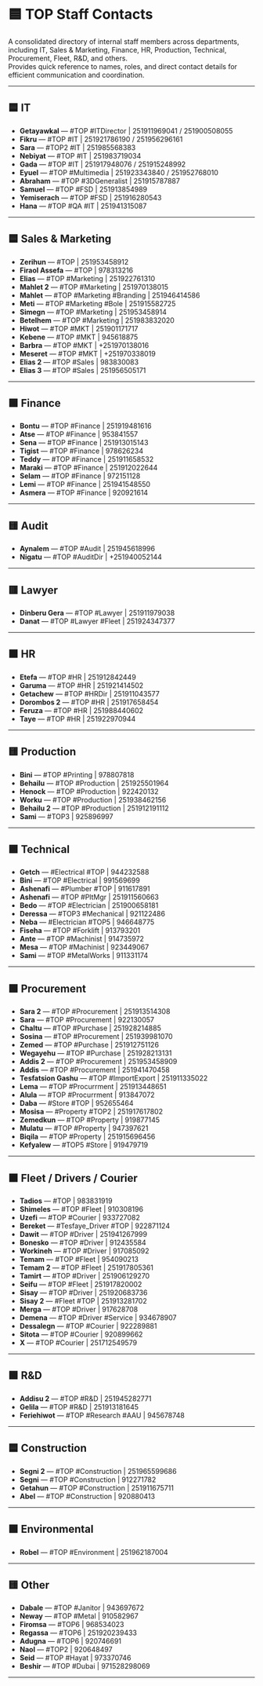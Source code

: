 # 🟦 TOP Staff Contacts

A consolidated directory of internal staff members across departments, including IT, Sales & Marketing, Finance, HR, Production, Technical, Procurement, Fleet, R&D, and others.  
Provides quick reference to names, roles, and direct contact details for efficient communication and coordination.

---

## 🟦 IT

- **Getayawkal** — #TOP #ITDirector | 251911969041 / 251900508055
- **Fikru** — #TOP #IT | 251921786190 / 251956296161
- **Sara** — #TOP2 #IT | 251985568383
- **Nebiyat** — #TOP #IT | 251983719034
- **Gada** — #TOP #IT | 251917948076 / 251915248992
- **Eyuel** — #TOP #Multimedia | 251923343840 / 251952768010
- **Abraham** — #TOP #3DGeneralist | 251915787887
- **Samuel** — #TOP #FSD | 251913854989
- **Yemiserach** — #TOP #FSD | 251916280543
- **Hana** — #TOP #QA #IT | 251941315087

---

## 🟦 Sales & Marketing

- **Zerihun** — #TOP | 251953458912
- **Firaol Assefa** — #TOP | 978313216
- **Elias** — #TOP #Marketing | 251922761310
- **Mahlet 2** — #TOP #Marketing | 251970138015
- **Mahlet** — #TOP #Marketing #Branding | 251946414586
- **Meti** — #TOP #Marketing #Bole | 251915582725
- **Simegn** — #TOP #Marketing | 251953458914
- **Betelhem** — #TOP #Marketing | 251983832020
- **Hiwot** — #TOP #MKT | 251901171717
- **Kebene** — #TOP #MKT | 945618875
- **Barbra** — #TOP #MKT | +251970138016
- **Meseret** — #TOP #MKT | +251970338019
- **Elias 2** — #TOP #Sales | 983830083
- **Elias 3** — #TOP #Sales | 251956505171

---

## 🟩 Finance

- **Bontu** — #TOP #Finance | 251919481616
- **Atse** — #TOP #Finance | 953841557
- **Sena** — #TOP #Finance | 251913015143
- **Tigist** — #TOP #Finance | 978626234
- **Teddy** — #TOP #Finance | 251911658532
- **Maraki** — #TOP #Finance | 251912022644
- **Selam** — #TOP #Finance | 972151128
- **Lemi** — #TOP #Finance | 251941548550
- **Asmera** — #TOP #Finance | 920921614

---

## 🟨 Audit

- **Aynalem** — #TOP #Audit | 251945618996
- **Nigatu** — #TOP #AuditDir | +251940052144

---

## 🟥 Lawyer

- **Dinberu Gera** — #TOP #Lawyer | 251911979038
- **Danat** — #TOP #Lawyer #Fleet | 251924347377

---

## 🟧 HR

- **Etefa** — #TOP #HR | 251912842449
- **Garuma** — #TOP #HR | 251921414502
- **Getachew** — #TOP #HRDir | 251911043577
- **Dorombos 2** — #TOP #HR | 251917658454
- **Feruza** — #TOP #HR | 251988440602
- **Taye** — #TOP #HR | 251922970944

---

## 🟨 Production

- **Bini** — #TOP #Printing | 978807818
- **Behailu** — #TOP #Production | 251925501964
- **Henock** — #TOP #Production | 922420132
- **Worku** — #TOP #Production | 251938462156
- **Behailu 2** — #TOP #Production | 251912191112
- **Sami** — #TOP3 | 925896997

---

## 🟪 Technical

- **Getch** — #Electrical #TOP | 944232588
- **Bini** — #TOP #Electrical | 991569699
- **Ashenafi** — #Plumber #TOP | 911617891
- **Ashenafi** — #TOP #PltMgr | 251911560663
- **Bedo** — #TOP #Electrician | 251900658181
- **Deressa** — #TOP3 #Mechanical | 921122486
- **Neba** — #Electrician #TOP5 | 946648775
- **Fiseha** — #TOP #Forklift | 913793201
- **Ante** — #TOP #Machinist | 914735972
- **Mesa** — #TOP #Machinist | 923449067
- **Sami** — #TOP #MetalWorks | 911331174

---

## 🟩 Procurement

- **Sara 2** — #TOP #Procurement | 251913514308
- **Sara** — #TOP #Procurement | 922130057
- **Chaltu** — #TOP #Purchase | 251928214885
- **Sosina** — #TOP #Procurement | 251939981070
- **Zemed** — #TOP #Purchase | 251912751126
- **Wegayehu** — #TOP #Purchase | 251928213131
- **Addis 2** — #TOP #Procurement | 251953458909
- **Addis** — #TOP #Procurement | 251941470458
- **Tesfatsion Gashu** — #TOP #ImportExport | 251911335022
- **Lema** — #TOP #Procurrment | 251913448651
- **Alula** — #TOP #Procurrment | 913847072
- **Daba** — #Store #TOP | 952655464
- **Mosisa** — #Property #TOP2 | 251917617802
- **Zemedkun** — #TOP #Property | 919877145
- **Mulatu** — #TOP #Property | 947397621
- **Biqila** — #TOP #Property | 251915696456
- **Kefyalew** — #TOP5 #Store | 919479719

---

## 🟫 Fleet / Drivers / Courier

- **Tadios** — #TOP | 983831919
- **Shimeles** — #TOP #Fleet | 910308196
- **Uzefi** — #TOP #Courier | 933727082
- **Bereket** — #Tesfaye_Driver #TOP | 922871124
- **Dawit** — #TOP #Driver | 251941267999
- **Bonesko** — #TOP #Driver | 912435584
- **Workineh** — #TOP #Driver | 917085092
- **Temam** — #TOP #Fleet | 954090213
- **Temam 2** — #TOP #Fleet | 251917805361
- **Tamirt** — #TOP #Driver | 251906129270
- **Seifu** — #TOP #Fleet | 251917820002
- **Sisay** — #TOP #Driver | 251920683736
- **Sisay 2** — #Fleet #TOP | 251913281702
- **Merga** — #TOP #Driver | 917628708
- **Demena** — #TOP #Driver #Service | 934678907
- **Dessalegn** — #TOP #Courier | 922289881
- **Sitota** — #TOP #Courier | 920899662
- **X** — #TOP #Courier | 251712549579

---

## 🟩 R&D

- **Addisu 2** — #TOP #R&D | 251945282771
- **Gelila** — #TOP #R&D | 251913181645
- **Feriehiwot** — #TOP #Research #AAU | 945678748

---

## 🟦 Construction

- **Segni 2** — #TOP #Construction | 251965599686
- **Segni** — #TOP #Construction | 912271782
- **Getahun** — #TOP #Construction | 251911675711
- **Abel** — #TOP #Construction | 920880413

---

## 🟩 Environmental

- **Robel** — #TOP #Environment | 251962187004

---

## 🟨 Other

- **Dabale** — #TOP #Janitor | 943697672
- **Neway** — #TOP #Metal | 910582967
- **Firomsa** — #TOP6 | 968534023
- **Regassa** — #TOP6 | 251920239433
- **Adugna** — #TOP6 | 920746691
- **Naol** — #TOP2 | 920648497
- **Seid** — #TOP #Hayat | 973370746
- **Beshir** — #TOP #Dubai | 971528298069

---
